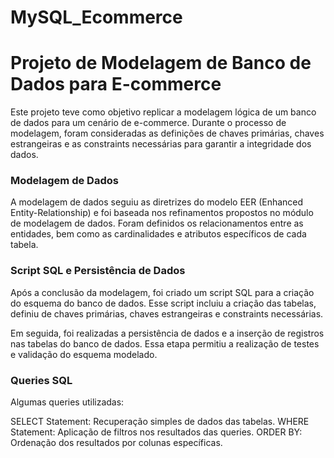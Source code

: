 # MySQL_Ecommerce


# Projeto de Modelagem de Banco de Dados para E-commerce

Este projeto teve como objetivo replicar a modelagem lógica de um banco de dados para um cenário de e-commerce. Durante o processo de modelagem, foram consideradas as definições de chaves primárias, chaves estrangeiras e as constraints necessárias para garantir a integridade dos dados.

### Modelagem de Dados

A modelagem de dados seguiu as diretrizes do modelo EER (Enhanced Entity-Relationship) e foi baseada nos refinamentos propostos no módulo de modelagem de dados. Foram definidos os relacionamentos entre as entidades, bem como as cardinalidades e atributos específicos de cada tabela.

### Script SQL e Persistência de Dados

Após a conclusão da modelagem, foi criado um script SQL para a criação do esquema do banco de dados. Esse script incluiu a criação das tabelas, definiu de chaves primárias, chaves estrangeiras e constraints necessárias.

Em seguida, foi realizadas a persistência de dados e a inserção de registros nas tabelas do banco de dados. Essa etapa permitiu a realização de testes e validação do esquema modelado.

### Queries SQL

Algumas queries utilizadas:

SELECT Statement: Recuperação simples de dados das tabelas.
WHERE Statement: Aplicação de filtros nos resultados das queries.
ORDER BY: Ordenação dos resultados por colunas específicas.

